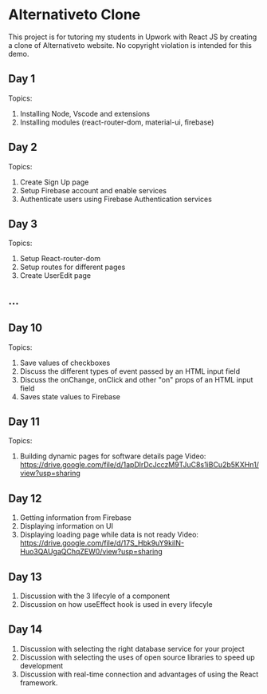 # Alternativeto Clone

This project is for tutoring my students in Upwork with React JS by creating a clone of Alternativeto website. 
No copyright violation is intended for this demo.

## Day 1

Topics:

1. Installing Node, Vscode and extensions
2. Installing modules (react-router-dom, material-ui, firebase)

## Day 2

Topics:

1. Create Sign Up page
2. Setup Firebase account and enable services
3. Authenticate users using Firebase Authentication services

## Day 3

Topics:

1. Setup React-router-dom
2. Setup routes for different pages
3. Create UserEdit page

## ...

## Day 10

Topics:

1. Save values of checkboxes
2. Discuss the different types of event passed by an HTML input field
3. Discuss the onChange, onClick and other "on" props of an HTML input field
4. Saves state values to Firebase

## Day 11

Topics:

1. Building dynamic pages for software details page
   Video:
   https://drive.google.com/file/d/1apDlrDcJcczM9TJuC8s1iBCu2b5KXHn1/view?usp=sharing

## Day 12

1. Getting information from Firebase
2. Displaying information on UI
3. Displaying loading page while data is not ready
   Video: https://drive.google.com/file/d/17S_Hbk9uY9kiIN-Huo3QAUgaQChqZEW0/view?usp=sharing

## Day 13

1. Discussion with the 3 lifecyle of a component
2. Discussion on how useEffect hook is used in every lifecyle

## Day 14

1. Discussion with selecting the right database service for your project
2. Discussion with selecting the uses of open source libraries to speed up development
3. Discussion with real-time connection and advantages of using the React framework.
